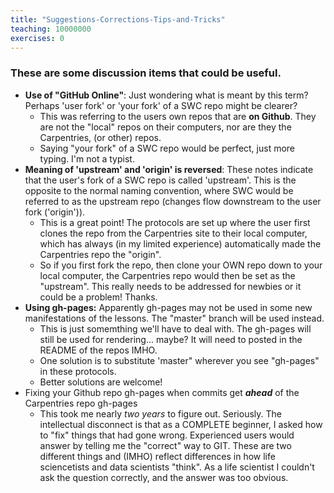```yaml
---
title: "Suggestions-Corrections-Tips-and-Tricks"
teaching: 10000000
exercises: 0
---
```


### These are some discussion items that could be useful. 

- **Use of "GitHub Online"**: Just wondering what is meant by this term? Perhaps 'user fork' or 'your fork' of a SWC repo might be clearer?
	- This was referring to the users own repos that are **on Github**. They are not the "local" repos on their computers, nor are they the Carpentries, (or other) repos.
	- Saying "your fork" of a SWC repo would be perfect, just more typing. I'm not a typist.
- **Meaning of 'upstream' and 'origin' is reversed**: These notes indicate that the user's fork of a SWC repo is called 'upstream'. This is the opposite to the normal naming convention, where SWC would be referred to as the upstream repo (changes flow downstream to the user fork ('origin')).
	- This is a great point! The protocols are set up where the user first clones the repo from the Carpentries site to their local computer, which has always (in my limited experience) automatically made the Carpentries repo the "origin". 
	- So if you first fork the repo, then clone your OWN repo down to your local computer, the Carpentries repo would then be set as the "upstream". This really needs to be addressed for newbies or it could be a problem! Thanks.
- **Using gh-pages:**  Apparently gh-pages may not be used in some new manifestations of the lessons. The "master" branch will be used instead.
	- This is just somemthing we'll have to deal with. The gh-pages will still be used for rendering... maybe? It will need to posted in the README of the repos IMHO. 
	- One solution is to substitute 'master" wherever you see "gh-pages" in these protocols.
	- Better solutions are welcome!
- Fixing your Github repo gh-pages when commits get ***ahead*** of the Carpentries repo gh-pages
	- This took me nearly *two years* to figure out. Seriously. The intellectual disconnect is that as a COMPLETE beginner, I asked how to "fix" things that had gone wrong. Experienced users would answer by telling me the "correct" way to GIT. These are two different things and (IMHO) reflect differences in how life sciencetists and data scientists "think". As a life scientist I couldn't ask the question correctly, and the answer was too obvious.

